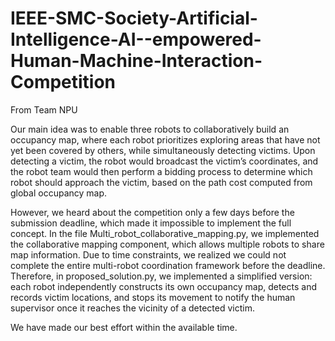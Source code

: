 # IEEE-SMC-Society-Artificial-Intelligence-AI--empowered-Human-Machine-Interaction-Competition
From Team NPU

Our main idea was to enable three robots to collaboratively build an occupancy map, where each robot prioritizes exploring areas that have not yet been covered by others, while simultaneously detecting victims. Upon detecting a victim, the robot would broadcast the victim’s coordinates, and the robot team would then perform a bidding process to determine which robot should approach the victim, based on the path cost computed from global occupancy map.

However, we heard about the competition only a few days before the submission deadline, which made it impossible to implement the full concept.
In the file Multi_robot_collaborative_mapping.py, we implemented the collaborative mapping component, which allows multiple robots to share map information.
Due to time constraints, we realized we could not complete the entire multi-robot coordination framework before the deadline. Therefore, in proposed_solution.py, we implemented a simplified version: each robot independently constructs its own occupancy map, detects and records victim locations, and stops its movement to notify the human supervisor once it reaches the vicinity of a detected victim.

We have made our best effort within the available time.
